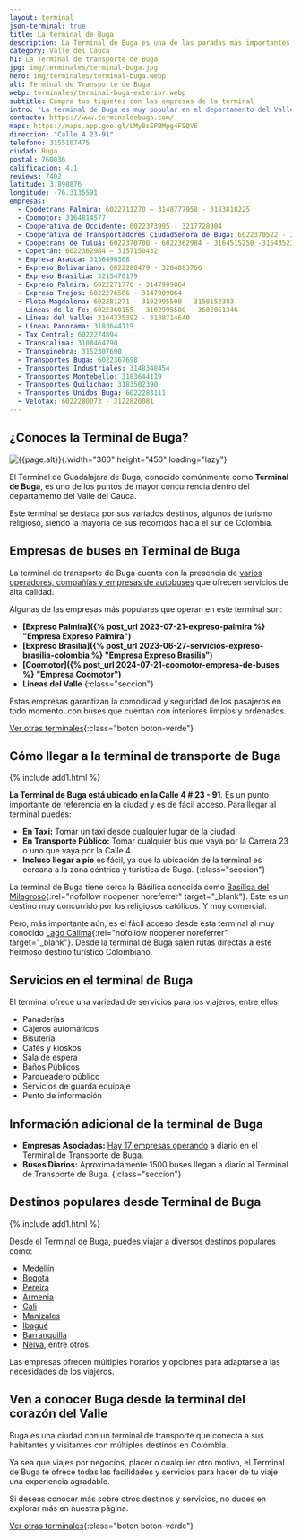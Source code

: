 ```yaml
---
layout: terminal
json-terminal: true
title: La terminal de Buga
description: La Terminal de Buga es una de las paradas más importantes de Colombia. Ofrece más de 50 rutas diferentes a Cali, Tuluá, Bogotá, entre otros.
category: Valle del Cauca
h1: La Terminal de transporte de Buga
jpg: img/terminales/terminal-buga.jpg
hero: img/terminales/terminal-buga.webp
alt: Terminal de Transporte de Buga
webp: terminales/terminal-buga-exterior.webp
subtitle: Compra tus tiquetes con las empresas de la terminal
intro: "La terminal de Buga es muy popular en el departamento del Valle del Cauca. Sus destinos turísticos son variados y los más comunes se encuentran muy cerca."
contacto: https://www.terminaldebuga.com/
maps: https://maps.app.goo.gl/LMy8sEPBMpg4FSQV6
direccion: "Calle 4 23-91"
telefono: 3155107475
ciudad: Buga
postal: 760036
calificacion: 4.1
reviews: 7402
latitude: 3.898876
longitude: -76.3135591
empresas:
  - Coodetrans Palmira: 6022711270 – 3148777958 - 3183818225
  - Coomotor: 3164814577
  - Cooperativa de Occidente: 6022373995 - 3217728904
  - Cooperativa de Transportadores CiudadSeñora de Buga: 6022370522 - 3176405903 - 3154352342
  - Coopetrans de Tuluá: 6022370700 - 6022362984 - 3164515250 -3154352342
  - Copetrán: 6022362984 – 3157150432
  - Empresa Arauca: 3136490368
  - Expreso Bolivariano: 6022280479 - 3204883766
  - Expreso Brasilia: 3215470179
  - Expreso Palmira: 6022271776 - 3147909064
  - Expreso Trejos: 6022276586 - 3147909064
  - Flota Magdalena: 602281271 - 3102995508 - 3158152383
  - Líneas de la Fe: 6022360155 - 3102995508 - 3502051346
  - Líneas del Valle: 3164335392 - 3138714640
  - Líneas Panorama: 3183644119
  - Tax Central: 6022274894
  - Transcalima: 3108464790
  - Transginebra: 3152307690
  - Transportes Buga: 6022367698
  - Transportes Industriales: 3148348454
  - Transportes Montebello: 3183644119
  - Transportes Quilichao: 3183502390
  - Transportes Unidos Buga: 6022283111
  - Velotax: 6022280073 - 3122820081
---
```

## ¿Conoces la Terminal de Buga?

![{{page.alt}}]({{site.baseurl}}/img/{{page.webp}} "Terminal transporte {{ciudad}}"){:width="360" height="450" loading="lazy"}

El Terminal de Guadalajara de Buga, conocido comúnmente como **Terminal de Buga**, es uno de los puntos de mayor concurrencia dentro del departamento del Valle del Cauca.

Este terminal se destaca por sus variados destinos, algunos de turismo religioso, siendo la mayoría de sus recorridos hacia el sur de Colombia.

## Empresas de buses en Terminal de Buga

La terminal de transporte de Buga cuenta con la presencia de [varios operadores, compañías y empresas de autobuses](#telefonos) que ofrecen servicios de alta calidad.

Algunas de las empresas más populares que operan en este terminal son:

- **[Expreso Palmira]({% post_url 2023-07-21-expreso-palmira %} "Empresa Expreso Palmira")**
- **[Expreso Brasilia]({% post_url 2023-06-27-servicios-expreso-brasilia-colombia %} "Empresa Expreso Brasilia")**
- **[Coomotor]({% post_url 2024-07-21-coomotor-empresa-de-buses %} "Empresa Coomotor")**
- **Lineas del Valle**
{:class="seccion"}

Estas empresas garantizan la comodidad y seguridad de los pasajeros en todo momento, con buses que cuentan con interiores limpios y ordenados.

[Ver otras terminales](/terminales-de-colombia){:class="boton boton-verde"}

## Cómo llegar a la terminal de transporte de Buga

{% include add1.html %}

**La Terminal de Buga está ubicado en la Calle 4 # 23 - 91**. Es un punto importante de referencia en la ciudad y es de fácil acceso. Para llegar al terminal puedes:

- **En Taxi:** Tomar un taxi desde cualquier lugar de la ciudad.
- **En Transporte Público:** Tomar cualquier bus que vaya por la Carrera 23 o uno que vaya por la Calle 4.
- **Incluso llegar a pie** es fácil, ya que la ubicación de la terminal es cercana a la zona céntrica y turística de Buga.
{:class="seccion"}

La terminal de Buga tiene cerca la Básilica conocida como [Basílica del Milagroso](https://www.milagrosodebuga.com/){:rel="nofollow noopener noreferrer" target="_blank"}. Este es un destino muy concurrido por los religiosos católicos. Y muy comercial.

Pero, más importante aún, es el fácil acceso desde esta terminal al muy conocido [Lago Calima](https://calimadarien.com/){:rel="nofollow noopener noreferrer" target="_blank"}. Desde la terminal de Buga salen rutas directas a este hermoso destino turístico Colombiano.

## Servicios en el terminal de Buga

El terminal ofrece una variedad de servicios para los viajeros, entre ellos:

- Panaderías
- Cajeros automáticos
- Bisutería
- Cafés y kioskos
- Sala de espera
- Baños Públicos
- Parqueadero público
- Servicios de guarda equipaje
- Punto de información

## Información adicional de la terminal de Buga

- **Empresas Asociadas:** [Hay 17 empresas operando](#telefonos) a diario en el Terminal de Transporte de Buga.
- **Buses Diarios:** Aproximadamente 1500 buses llegan a diario al Terminal de Transporte de Buga.
{:class="seccion"}

## Destinos populares desde Terminal de Buga

{% include add1.html %}

Desde el Terminal de Buga, puedes viajar a diversos destinos populares como:

- [Medellín]({{'terminal-de-medellin'|relative_url}} "Terminal Medellín")
- [Bogotá]({{'terminal-de-bogota'|relative_url}} "Terminal Bogotá")
- [Pereira]({{'terminal-de-pereira'|relative_url}} "Terminal Pereira")
- [Armenia]({{'terminal-de-armenia'|relative_url}} "Terminal Armenia")
- [Cali]({{'terminal-de-cali'|relative_url}} "Terminal de Cali")
- [Manizales]({{'terminal-de-manizales'|relative_url}} "Terminal Manizales")
- [Ibagué]({{'terminal-de-ibague'|relative_url}} "Terminal Ibagué")
- [Barranquilla]({{'terminal-de-barranquilla'|relative_url}} "Terminal de Barranquilla")
- [Neiva]({{'terminal-de-neiva'|relative_url}} "Terminal Neiva"), entre otros.

Las empresas ofrecen múltiples horarios y opciones para adaptarse a las necesidades de los viajeros.

## Ven a conocer Buga desde la terminal del corazón del Valle

Buga es una ciudad con un terminal de transporte que conecta a sus habitantes y visitantes con múltiples destinos en Colombia.

Ya sea que viajes por negocios, placer o cualquier otro motivo, el Terminal de Buga te ofrece todas las facilidades y servicios para hacer de tu viaje una experiencia agradable.

Si deseas conocer más sobre otros destinos y servicios, no dudes en explorar más en nuestra página.

[Ver otras terminales](/terminales-de-colombia){:class="boton boton-verde"}
